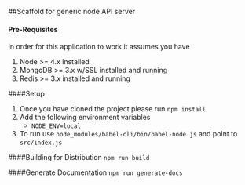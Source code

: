 ##Scaffold for generic node API server

#### Pre-Requisites
In order for this application to work it assumes you have
1. Node >= 4.x installed
2. MongoDB >= 3.x w/SSL installed and running
3. Redis >= 3.x installed and running

####Setup

1. Once you have cloned the project please run `npm install`
2. Add the following environment variables
    - `NODE_ENV=local`
3. To run use `node_modules/babel-cli/bin/babel-node.js` and point to `src/index.js`

####Building for Distribution
`npm run build`

####Generate Documentation
`npm run generate-docs`